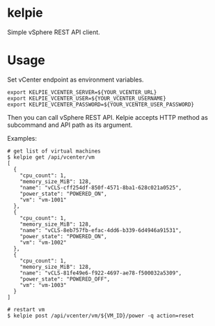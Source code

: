 kelpie
======

Simple vSphere REST API client.

# Usage
Set vCenter endpoint as environment variables.

```
export KELPIE_VCENTER_SERVER=${YOUR_VCENTER_URL}
export KELPIE_VCENTER_USER=${YOUR_VCENTER_USERNAME}
export KELPIE_VCENTER_PASSWORD=${YOUR_VCENTER_USER_PASSWORD}
```

Then you can call vSphere REST API. Kelpie accepts HTTP method as subcommand and API path as its argument.

Examples:
```
# get list of virtual machines
$ kelpie get /api/vcenter/vm
[                                                         
  {                                                       
    "cpu_count": 1,         
    "memory_size_MiB": 128,                               
    "name": "vCLS-cff254df-850f-4571-8ba1-628c021a0525",  
    "power_state": "POWERED_ON",
    "vm": "vm-1001"
  },
  {
    "cpu_count": 1,
    "memory_size_MiB": 128,
    "name": "vCLS-8eb757fb-efac-4dd6-b339-6d4946a91531",
    "power_state": "POWERED_ON",
    "vm": "vm-1002"
  },
  {
    "cpu_count": 1,
    "memory_size_MiB": 128,
    "name": "vCLS-81fe49e6-f922-4697-ae78-f500032a5309",
    "power_state": "POWERED_OFF",
    "vm": "vm-1003"
  }
]

# restart vm
$ kelpie post /api/vcenter/vm/${VM_ID}/power -q action=reset
```